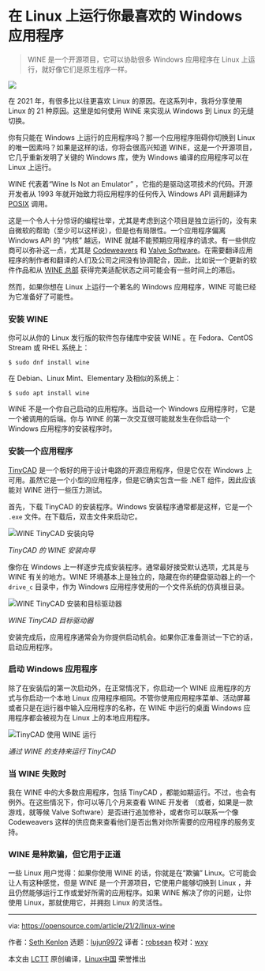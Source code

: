[#]: collector: (lujun9972)
[#]: translator: (robsean)
[#]: reviewer: (wxy)
[#]: publisher: (wxy)
[#]: url: (https://linux.cn/article-13184-1.html)
[#]: subject: (Run your favorite Windows applications on Linux)
[#]: via: (https://opensource.com/article/21/2/linux-wine)
[#]: author: (Seth Kenlon https://opensource.com/users/seth)

在 Linux 上运行你最喜欢的 Windows 应用程序
======

> WINE 是一个开源项目，它可以协助很多 Windows 应用程序在 Linux 上运行，就好像它们是原生程序一样。

![](https://img.linux.net.cn/data/attachment/album/202103/07/231159kwsn2snlilwbs9ns.jpg)

在 2021 年，有很多比以往更喜欢 Linux 的原因。在这系列中，我将分享使用 Linux 的 21 种原因。这里是如何使用 WINE 来实现从 Windows 到 Linux 的无缝切换。

你有只能在 Windows 上运行的应用程序吗？那一个应用程序阻碍你切换到 Linux 的唯一因素吗？如果是这样的话，你将会很高兴知道 WINE，这是一个开源项目，它几乎重新发明了关键的 Windows 库，使为 Windows 编译的应用程序可以在 Linux 上运行。

WINE 代表着“Wine Is Not an Emulator” ，它指的是驱动这项技术的代码。开源开发者从 1993 年就开始致力将应用程序的任何传入 Windows API 调用翻译为 [POSIX][2] 调用。

这是一个令人十分惊讶的编程壮举，尤其是考虑到这个项目是独立运行的，没有来自微软的帮助（至少可以这样说），但是也有局限性。一个应用程序偏离 Windows API 的 “内核” 越远，WINE 就越不能预期应用程序的请求。有一些供应商可以弥补这一点，尤其是 [Codeweavers][3] 和 [Valve Software][4]。在需要翻译应用程序的制作者和翻译的人们及公司之间没有协调配合，因此，比如说一个更新的软件作品和从 [WINE 总部][5] 获得完美适配状态之间可能会有一些时间上的滞后。

然而，如果你想在 Linux 上运行一个著名的 Windows 应用程序，WINE 可能已经为它准备好了可能性。

### 安装 WINE

你可以从你的 Linux 发行版的软件包存储库中安装 WINE 。在 Fedora、CentOS Stream 或 RHEL 系统上：

```
$ sudo dnf install wine
```

在 Debian、Linux Mint、Elementary 及相似的系统上：

```
$ sudo apt install wine
```

WINE 不是一个你自己启动的应用程序。当启动一个 Windows 应用程序时，它是一个被调用的后端。你与 WINE 的第一次交互很可能就发生在你启动一个 Windows 应用程序的安装程序时。

### 安装一个应用程序

[TinyCAD][6] 是一个极好的用于设计电路的开源应用程序，但是它仅在 Windows 上可用。虽然它是一个小型的应用程序，但是它确实包含一些 .NET 组件，因此应该能对 WINE 进行一些压力测试。

首先，下载 TinyCAD 的安装程序。Windows 安装程序通常都是这样，它是一个 `.exe` 文件。在下载后，双击文件来启动它。

![WINE TinyCAD 安装向导][7]

*TinyCAD 的 WINE 安装向导*

像你在 Windows 上一样逐步完成安装程序。通常最好接受默认选项，尤其是与 WINE 有关的地方。WINE 环境基本上是独立的，隐藏在你的硬盘驱动器上的一个 `drive_c` 目录中，作为 Windows 应用程序使用的一个文件系统的仿真根目录。

![WINE TinyCAD 安装和目标驱动器][8]

*WINE TinyCAD 目标驱动器*

安装完成后，应用程序通常会为你提供启动机会。如果你正准备测试一下它的话，启动应用程序。

### 启动 Windows 应用程序

除了在安装后的第一次启动外，在正常情况下，你启动一个 WINE 应用程序的方式与你启动一个本地 Linux 应用程序相同。不管你使用应用程序菜单、活动屏幕或者只是在运行器中输入应用程序的名称，在 WINE 中运行的桌面 Windows 应用程序都会被视为在 Linux 上的本地应用程序。

![TinyCAD 使用 WINE 运行][9]

*通过 WINE 的支持来运行 TinyCAD*

### 当 WINE 失败时

我在 WINE 中的大多数应用程序，包括 TinyCAD ，都能如期运行。不过，也会有例外。在这些情况下，你可以等几个月来查看 WINE 开发者 （或者，如果是一款游戏，就等候 Valve Software）是否进行追加修补，或者你可以联系一个像 Codeweavers 这样的供应商来查看他们是否出售对你所需要的应用程序的服务支持。

### WINE 是种欺骗，但它用于正道

一些 Linux 用户觉得：如果你使用 WINE 的话，你就是在“欺骗” Linux。它可能会让人有这种感觉，但是 WINE 是一个开源项目，它使用户能够切换到 Linux ，并且仍然能够运行工作或爱好所需的应用程序。如果 WINE 解决了你的问题，让你使用 Linux，那就使用它，并拥抱 Linux 的灵活性。

--------------------------------------------------------------------------------

via: https://opensource.com/article/21/2/linux-wine

作者：[Seth Kenlon][a]
选题：[lujun9972][b]
译者：[robsean](https://github.com/robsean)
校对：[wxy](https://github.com/wxy)

本文由 [LCTT](https://github.com/LCTT/TranslateProject) 原创编译，[Linux中国](https://linux.cn/) 荣誉推出

[a]: https://opensource.com/users/seth
[b]: https://github.com/lujun9972
[1]: https://opensource.com/sites/default/files/styles/image-full-size/public/lead-images/browser_screen_windows_files.png?itok=kLTeQUbY (Computer screen with files or windows open)
[2]: https://opensource.com/article/19/7/what-posix-richard-stallman-explains
[3]: https://www.codeweavers.com/crossover
[4]: https://github.com/ValveSoftware/Proton
[5]: http://winehq.org
[6]: https://sourceforge.net/projects/tinycad/
[7]: https://opensource.com/sites/default/files/wine-tinycad-install.jpg
[8]: https://opensource.com/sites/default/files/wine-tinycad-drive_0.jpg
[9]: https://opensource.com/sites/default/files/wine-tinycad-running.jpg
